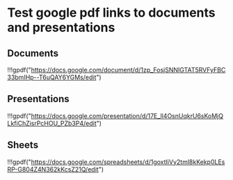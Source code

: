 # Test google pdf links to documents and presentations


## Documents

!!!gpdf("https://docs.google.com/document/d/1zp_FosjSNNIGTAT5RVFyFBC33bmIHp--T6uQAY6YGMs/edit")


## Presentations

!!!gpdf("https://docs.google.com/presentation/d/17E_ll4OsnUqkrU6sKoMjQLkfiChZisrPcHOU_PZb3P4/edit")


## Sheets

!!!gpdf("https://docs.google.com/spreadsheets/d/1goxtIiVy2tml8kKekp0LEsRP-G804Z4N362kKcsZ21Q/edit")
